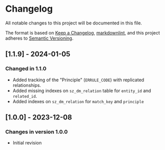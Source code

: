 # Changelog

All notable changes to this project will be documented in this file.

The format is based on [Keep a Changelog](https://keepachangelog.com/en/1.0.0/),
[markdownlint](https://dlaa.me/markdownlint/),
and this project adheres to [Semantic Versioning](https://semver.org/spec/v2.0.0.html).

## [1.1.9] - 2024-01-05

### Changed in 1.1.0

- Added tracking of the "Principle" (`ERRULE_CODE`) with replicated relationships.
- Added missing indexes on `sz_dm_relation` table for `entity_id` and `related_id`.
- Added indexes on `sz_dm_relation` for `match_key` and `principle`

## [1.0.0] - 2023-12-08

### Changes in version 1.0.0

- Initial revision
